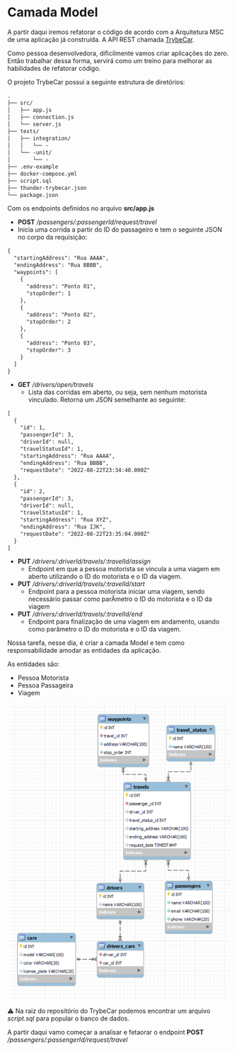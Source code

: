 # Camada Model

A partir daqui iremos refatorar o código de acordo com a Arquitetura MSC de uma aplicação já construída. A API REST chamada [TrybeCar](https://github.com/tryber/msc-architecture-trybecar/tree/complex-application).

Como pessoa desenvolvedora, dificilmente vamos criar aplicações do zero. Então trabalhar dessa forma, servirá como um treino para melhorar as habilidades de refatorar código.

O projeto TrybeCar possui a seguinte estrutura de diretórios:
```
.
├── src/
│   ├── app.js
│   ├── connection.js
│   └── server.js
├── tests/
│   ├── integration/
│   │   └── -
│   └── -unit/
│       └── -
├── .env-example
├── docker-compose.yml
├── script.sql
├── thunder-trybecar.json
└── package.json
```

Com os endpoints definidos no arquivo __src/app.js__
-  __POST__ _/passengers/:passengerId/request/travel_
  - Inicia uma corrida a partir do ID do passageiro e tem o seguinte JSON no corpo da requisição:
```
{
  "startingAddress": "Rua AAAA",
  "endingAddress": "Rua BBBB",
  "waypoints": [
    {
      "address": "Ponto 01",
      "stopOrder": 1
    },
    {
      "address": "Ponto 02",
      "stopOrder": 2
    },
    {
      "address": "Ponto 03",
      "stopOrder": 3
    }
  ]
}
```
- __GET__ _/drivers/open/travels_
  - Lista das corridas em aberto, ou seja, sem nenhum motorista vinculado. Retorna um JSON semelhante ao seguinte:
```
[
  {
    "id": 1,
    "passengerId": 3,
    "driverId": null,
    "travelStatusId": 1,
    "startingAddress": "Rua AAAA",
    "endingAddress": "Rua BBBB",
    "requestDate": "2022-08-22T23:34:40.000Z"
  },
  {
    "id": 2,
    "passengerId": 3,
    "driverId": null,
    "travelStatusId": 1,
    "startingAddress": "Rua XYZ",
    "endingAddress": "Rua IJK",
    "requestDate": "2022-08-22T23:35:04.000Z"
  }
]
```
- __PUT__ _/drivers/:driverId/travels/:travelId/assign_
  - Endpoint em que a pessoa motorista se vincula a uma viagem em aberto utilizando o ID do motorista e o ID da viagem.
- __PUT__ _/drivers/:driverId/travels/:travelId/start_
  - Endpoint para a pessoa motorista iniciar uma viagem, sendo necessário passar como parÂmetro o ID do motorista e o ID da viagem
- __PUT__ _/drivers/:driverId/travels/:travelId/end_
  - Endpoint para finalização de uma viagem em andamento, usando como parâmetro o ID do motorista e o ID da viagem.

Nossa tarefa, nesse dia, é criar a camada Model e tem como responsabilidade amodar as entidades da aplicação.

As entidades são:
  - Pessoa Motorista
  - Pessoa Passageira
  - Viagem

![Diagrama DER da API REST TrybeCar](./trybecardb-der-593c3ab0975207ac4f35f305c850b967.png)

⚠️ Na raiz do repositório do TrybeCar podemos encontrar um arquivo _script.sql_ para popular o banco de dados.

A partir daqui vamo começar a analisar e fetaorar o endpoint __POST__ _/passengers/:passengerId/request/travel_